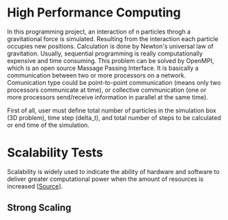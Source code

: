 # High Performance Computing
In this programming project, an interaction of n particles throgh a gravitational force is simulated. Resulting from the interaction each particle occupies new positions. Calculation is done by Newton's universal law of gravitation. Usually, sequential programming is really computationally expensive and time consuming. This problem can be solved by OpenMPI, which is an open source Massage Passing Interface. It is basically a communication between two or more processors on a network. Comunication type could be point-to-point communication (means only two processors communicate at time), or collective communication (one or more processors send/receive information in parallel at the same time). 

First of all, user must define total number of particles in the simulation box (3D problem), time step (delta_t), and total number of steps to be calculated or end time of the simulation. 


# Scalability Tests  
Scalability is widely used to indicate the ability of hardware and software to deliver greater computational power when the amount of resources is increased [[Source](https://www.kth.se/blogs/pdc/2018/11/scalability-strong-and-weak-scaling/)]. 

## Strong Scaling 
